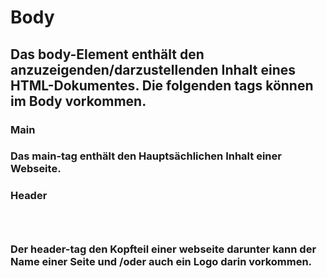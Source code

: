 # Body
## <body></body>
## Das body-Element enthält den anzuzeigenden/darzustellenden Inhalt eines HTML-Dokumentes. Die folgenden tags können im Body vorkommen.
### Main
### <main></main>
### Das main-tag enthält den Hauptsächlichen Inhalt einer Webseite.
### Header
### <header></header>
### Der header-tag den Kopfteil einer webseite darunter kann der Name einer Seite und /oder auch ein Logo darin vorkommen.
